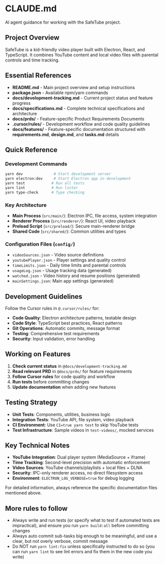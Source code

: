 # CLAUDE.md

AI agent guidance for working with the SafeTube project.

## Project Overview

SafeTube is a kid-friendly video player built with Electron, React, and TypeScript. It combines YouTube content and local video files with parental controls and time tracking.

## Essential References

- **README.md** - Main project overview and setup instructions
- **package.json** - Available npm/yarn commands
- **docs/development-tracking.md** - Current project status and feature progress
- **docs/specifications.md** - Complete technical specifications and architecture
- **docs/prds/** - Feature-specific Product Requirements Documents
- **.cursor/rules/** - Development workflow and code quality guidelines
- **docs/features/** - Feature-specific documentation structured with **requirements.md**, **design.md**, and **tasks.md** details

## Quick Reference

### Development Commands
```bash
yarn dev              # Start development server
yarn electron:dev     # Start Electron app in development
yarn test            # Run all tests
yarn lint            # Run linter
yarn type-check      # Type checking
```

### Key Architecture
- **Main Process** (`src/main/`): Electron IPC, file access, system integration
- **Renderer Process** (`src/renderer/`): React UI, video playback
- **Preload Script** (`src/preload/`): Secure main-renderer bridge
- **Shared Code** (`src/shared/`): Common utilities and types

### Configuration Files (`config/`)
- `videoSources.json` - Video source definitions
- `youtubePlayer.json` - Player settings and quality control
- `timeLimits.json` - Daily time limits and parental controls
- `usageLog.json` - Usage tracking data (generated)
- `watched.json` - Video history and resume positions (generated)
- `mainSettings.json`: Main app settings (generated)

## Development Guidelines

Follow the Cursor rules in `@.cursor/rules/` for:
- **Code Quality**: Electron architecture patterns, testable design
- **Code Style**: TypeScript best practices, React patterns
- **Git Operations**: Automatic commits, message format
- **Testing**: Comprehensive test requirements
- **Security**: Input validation, error handling

## Working on Features

1. **Check current status** in `@docs/development-tracking.md`
2. **Read relevant PRD** in `@docs/prds/` for feature requirements
3. **Follow Cursor rules** for code quality and workflow
4. **Run tests** before committing changes
5. **Update documentation** when adding new features

## Testing Strategy

- **Unit Tests**: Components, utilities, business logic
- **Integration Tests**: YouTube API, file system, video playback
- **CI Environment**: Use `CI=true yarn test` to skip YouTube tests
- **Test Infrastructure**: Sample videos in `test-videos/`, mocked services

## Key Technical Notes

- **YouTube Integration**: Dual player system (MediaSource + iframe)
- **Time Tracking**: Second-level precision with automatic enforcement
- **Video Sources**: YouTube channels/playlists + local files + DLNA
- **Security**: IPC-only renderer access, no direct filesystem access
- **Environment**: `ELECTRON_LOG_VERBOSE=true` for debug logging

For detailed information, always reference the specific documentation files mentioned above.

## More rules to follow

- Always write and run tests (or specify what to test if automated tests are impractical), and ensure you run `yarn build:all` before committing changes
- Always auto commit sub-tasks big enough to be meaningful, and use a clear, but not overly verbose, commit message
- Do NOT run `yarn lint:fix` unless specifically instructed to do so (you can run `yarn lint` to see lint errors and fix them in the new code you write)